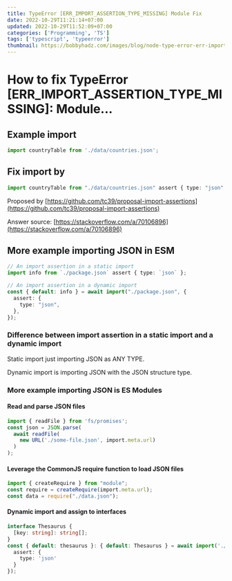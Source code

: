 ```yaml
---
title: TypeError [ERR_IMPORT_ASSERTION_TYPE_MISSING] Module Fix
date: 2022-10-29T11:21:14+07:00
updated: 2022-10-29T11:52:09+07:00
categories: ['Programming', 'TS']
tags: ['typescript', 'typeerror']
thumbnail: https://bobbyhadz.com/images/blog/node-type-error-err-import-assertion-type-missing/typeerror-err-import-assertion-type-missing.webp
---
```


# How to fix TypeError [ERR_IMPORT_ASSERTION_TYPE_MISSING]: Module...

## Example import
```typescript
import countryTable from './data/countries.json';
```
## Fix import by
```typescript
import countryTable from "./data/countries.json" assert { type: "json" };
```

Proposed by [https://github.com/tc39/proposal-import-assertions](https://github.com/tc39/proposal-import-assertions)

Answer source: [https://stackoverflow.com/a/70106896](https://stackoverflow.com/a/70106896)

## More example importing JSON in ESM
```typescript
// An import assertion in a static import
import info from `./package.json` assert { type: `json` };

// An import assertion in a dynamic import
const { default: info } = await import("./package.json", {
  assert: {
    type: "json",
  },
});
```

### Difference between import assertion in a static import and a dynamic import

Static import just importing JSON as ANY TYPE.

Dynamic import is importing JSON with the JSON structure type.

### More example importing JSON is ES Modules

#### Read and parse JSON files
```typescript
import { readFile } from 'fs/promises';
const json = JSON.parse(
  await readFile(
    new URL('./some-file.json', import.meta.url)
  )
);
```

#### Leverage the CommonJS require function to load JSON files
```typescript
import { createRequire } from "module";
const require = createRequire(import.meta.url);
const data = require("./data.json");
```

#### Dynamic import and assign to interfaces
```typescript
interface Thesaurus {
  [key: string]: string[];
}
const { default: thesaurus }: { default: Thesaurus } = await import('./thesaurus-en.json', {
  assert: {
    type: 'json'
  }
});
```


